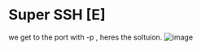 # Super SSH [E]
we get to the port with -p , heres the soltuion.
![image](https://github.com/user-attachments/assets/c8f762d3-eb98-4c3c-8fdf-66d8267d5aa8)


